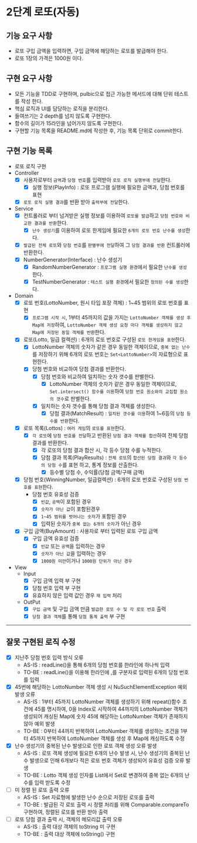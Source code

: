 2단계 로또(자동)
===

## 기능 요구 사항
* 로또 구입 금액을 입력하면, 구입 금액에 해당하는 로또를 발급해야 한다.
* 로또 1장의 가격은 1000원 이다.

## 구현 요구 사항
* 모든 기능을 TDD로 구현하며, pulbic으로 접근 가능한 메서드에 대해 단위 테스트를 작성 한다.
* 핵심 로직과 UI를 담당하는 로직을 분리한다.
* 들여쓰기는 2 depth를 넘지 않도록 구현한다.
* 함수의 길이가 15라인을 넘어가지 않도록 구현한다.
* 구현할 기능 목록을 README.md에 작성한 후, 기능 목록 단위로 commit한다.

## 구현 기능 목록
* 로또 로직 구현
* Controller
  * [x] 사용자로부터 `금액`과 `당첨 번호`를 입력받아 `로또 로직 실행부에 전달`한다.
    * [x] 실행 정보(PlayInfo) : 로또 프로그램 실행에 필요한 금액과, 당첨 번호를 표현 
  * [x] `로또 로직 실행 결과`를 반환 받아 `출력부에 전달`한다.

* Service
  * [x] 컨트롤러로 부터 넘겨받은 실행 정보를 이용하여 `로또를 발급`하고 `당첨 번호와 비교한 결과를 반환`한다.
    * [x] `난수 생성기`를 이용하여 로또 한게임에 필요한 `6개의 로또 번호 난수를 생성`한다.  
  * [x] `발급된 전체 로또`와 `당첨 번호`를 `판별부에 전달`하여 그 `당첨 결과를 반환` 컨트롤러에 반환한다.
  * [x] NumberGenerator(Interface) : 난수 생성기
    * [x] RandomNumberGenerator : `프로그램 실행 환경`에서 필요한 `난수를 생성`한다.
    * [x] TestNumberGenerator : `테스트 실행 환경`에서 필요한 `정의된 수를 생성`한다.

* Domain
  * [x] 로또 번호(LottoNumber, 원시 타입 포장 객체) : 1~45 범위의 로또 번호를 표현
    * [x] `프로그램 시작 시`, 1부터 45까지의 값을 가지는 `LottoNumber 객체를 생성 후 Map에 저장`하여, `LottoNumber 객체 생성 요청 마다 객체를 생성하지 않고 Map에 저장된 동일 객체를 반환`한다.

  * [x] 로또(Lotto, 일급 컬렉션) : 6개의 로또 번호로 구성된 `로또 한게임을 표현`한다.
    * [x] LottoNumber 객체의 숫자가 같은 경우 동일한 객체이므로, `중복 없는 난수`를 저장하기 위해 6개의 로또 번호는 `Set<LottoNumber>`의 자료형으로 표현한다.
    * [x] 당첨 번호와 비교하여 당첨 결과를 반환한다.
      * [x] 당첨 번호와 비교하여 일치하는 숫자 갯수를 판별한다.
        * [x] LottoNumber 객체의 숫자가 같은 경우 동일한 객체이므로, `Set.intersect() 함수를 이용`하여 `당첨 번호 원소와의 교집합 원소의 갯수`로 판별한다.
      * [x] 일치하는 숫자 갯수를 통해 당첨 결과 객체를 생성한다.
        * [x] 당첨 결과(MatchResult) : `일치된 갯수를 이용`하여 1~6등의 `당첨 등수를 반환`한다.

  * [x] 로또 목록(Lottos) : `여러 게임`의 `로또를 표현`한다.
    * [x] `각 로또`에 `당첨 번호를 전달`하고 반환된 `당첨 결과 객체를 합산`하여 전체 당첨 결과를 반환한다.
      * [x] 각 로또의 당첨 결과 합산 시, 각 등수 당첨 수를 누적한다. 
      * [x] 당첨 결과 목록(PlayResults) : `전체 로또`의 `합산된 당첨 결과`와 `각 등수의 당첨 수`를 표현 하고, 통계 정보를 산출한다.
        * [x] 등수별 당첨 수, 수익률(당첨 금액/구매 금액)

  * [x] 당첨 번호(WinningNumber, 일급컬렉션) : 6개의 로또 번호로 구성된 `당첨 번호를 표현`한다.
    * 당첨 번호 유효성 검증
      * [x] `빈값`, `공백`이 포함된 경우
      * [x] `숫자가 아닌 값`이 포함된경우
      * [x] `1~45 범위를 벗어나는 숫자`가 포함된 경우
      * [x] 입력된 숫자가 `중복 없는 6개의 숫자`가 아닌 경우

  * [x] 구입 금액(BuyAmount) : 사용자로 부터 입력된 로또 구입 금액
    * [x] 구입 금액 유효성 검증
      * [x] `빈값` 또는 `공백`을 입력하는 경우
      * [x] `숫자가 아닌 값`을 입력하는 경우
      * [x] `1000원 미만`이거나 `1000원 단위가 아닌 경우`

* View
  * Input
    * [x] 구입 금액 입력 부 구현
    * [x] 당첨 번호 입력 부 구현
    * [x] 유효하지 않은 입력 값인 경우 `재 입력` 처리 
  * OutPut
    * [x] `구입 금액` 및 구입 금액 만큼 `발급한 로또 수 및 각 로또 번호` 출력 
    * [x] `당첨 결과 객체`를 통해 `당첨 통계 출력` 부 구현
  
---
## 잘못 구현된 로직 수정
- [x] 지난주 당첨 번호 입력 방식 오류
  - AS-IS : readLine()을 통해 6개의 당첨 번호를 한라인에 하나씩 입력
  - TO-BE : readLine()을 이용해 한라인에 ,를 구분자로 입력된 6개의 당첨 번호를 입력
- [x] 45번에 해당하는 LottoNumber 객체 생성 시 NuSuchElementException 예외 발생 오류
  - AS-IS : 1부터 45까지 LottoNumber 객체를 생성하기 위해 repeat()함수 조건에 45를 명시하여, 0을 Index로 시작하여 44까지의 LottoNumber 객체가 생성되어 캐싱된 Map에 숫자 45에 해당하는 LottoNumber 객체가 존재하지 않아 예외 발생 
  - TO-BE : 0부터 44까지 반복하여 LottoNumber 객체를 생성하는 조건을 1부터 45까지 반복하여 LottoNumber 객체를 생성 후 Map에 캐싱하도록 수정
- [x] 난수 생성기의 중복된 난수 발생으로 인한 로또 객체 생성 오류 발생
  - AS-IS : 로또 객체 생성에 필요한 6개의 난수 발생 시, 난수 생성기의 중복된 난수 발생으로 인해 6개보다 적은 로또 번호 객체가 생성되어 유효성 검증 오류 발생 
  - TO-BE : Lotto 객체 생성 인자를 List<Int>에서 Set<Int>로 변경하여 중복 없는 6개의 난수를 입력 받도록 수정
- [ ] 미 정렬 된 로또 출력 오류
  - AS-IS : Set 자료형에 발생한 난수 순으로 저장된 로또를 출력
  - TO-BE : 발급된 각 로또 출력 시 정렬 처리를 위해 Comparable.compareTo 구현하여, 정렬된 로또를 반환 받아 출력
- [ ] 로또 당첨 결과 출력 시, 객체의 메모리값 출력 오류 
  - AS-IS : 출력 대상 객체의 toString 미 구현
  - TO-BE : 출력 대상 객체에 toString() 구현

